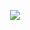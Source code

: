 <p align="center">
  <img src="https://capsule-render.vercel.app/api?text=❤️✨%20Welcome!!!%20✨❤️&animation=fadeIn&type=waving&color=ff0000,aa0033,880022&height=150&fontColor=ffffff&fontAlignY=35"/>
</p>

<!--
**savoiu-larisa-elena/savoiu-larisa-elena** is a ✨ _special_ ✨ repository because its `README.md` (this file) appears on your GitHub profile.

Here are some ideas to get you started:

- 🔭 I’m currently working on ...
- 🌱 I’m currently learning ...
- 👯 I’m looking to collaborate on ...
- 🤔 I’m looking for help with ...
- 💬 Ask me about ...
- 📫 How to reach me: ...
- 😄 Pronouns: ...
- ⚡ Fun fact: ...
-->
